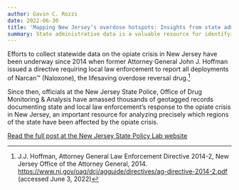 ```yaml
---
author: Gavin C. Rozzi
date: 2022-06-30
title: 'Mapping New Jersey’s overdose hotspots: Insights from state administrative data'
summary: State administrative data is a valuable resource for identifying New Jersey communities impacted by the opiate crisis. In this post I present some initial results from 3 years of data collected under a state Attorney General's Office directive.
---
```


Efforts to collect statewide data on the opiate crisis in New Jersey have been underway since 2014 when former Attorney General John J. Hoffman issued a directive requiring local law enforcement to report all deployments of Narcan™ (Naloxone), the lifesaving overdose reversal drug.[^1]

Since then, officials at the New Jersey State Police, Office of Drug Monitoring & Analysis have amassed thousands of geotagged records documenting state and local law enforcement’s response to the opiate crisis in New Jersey, an important resource for analyzing precisely which regions of the state have been affected by the opiate crisis.


[Read the full post at the New Jersey State Policy Lab website](https://policylab.rutgers.edu/mapping-new-jerseys-overdose-hotspots-insights-from-state-administrative-data/)

[^1]: J.J. Hoffman, Attorney General Law Enforcement Directive 2014-2, New Jersey Office of the Attorney General, 2014. https://www.nj.gov/oag/dcj/agguide/directives/ag-directive-2014-2.pdf (accessed June 3, 2022)